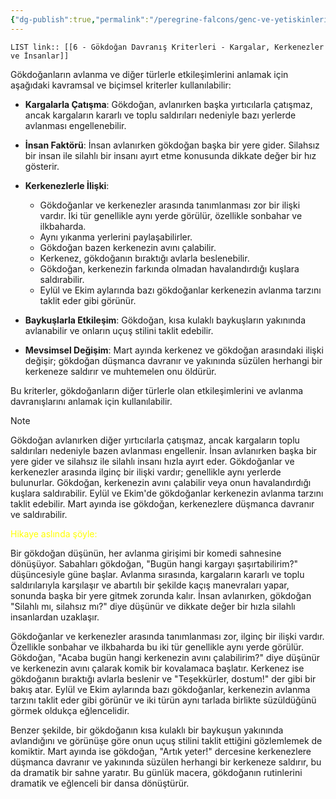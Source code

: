 ```yaml
---
{"dg-publish":true,"permalink":"/peregrine-falcons/genc-ve-yetiskinlerin-taktikleri/6-goekdogan-davranis-kriterleri-kargalar-kerkenezler-ve-insanlar/","updated":"2024-09-16T15:48:47.114+03:00"}
---
```


`LIST link:: [[6 - Gökdoğan Davranış Kriterleri - Kargalar, Kerkenezler ve İnsanlar]] `

Gökdoğanların avlanma ve diğer türlerle etkileşimlerini anlamak için aşağıdaki kavramsal ve biçimsel kriterler kullanılabilir:

- **Kargalarla Çatışma**: Gökdoğan, avlanırken başka yırtıcılarla çatışmaz, ancak kargaların kararlı ve toplu saldırıları nedeniyle bazı yerlerde avlanması engellenebilir.
    
- **İnsan Faktörü**: İnsan avlanırken gökdoğan başka bir yere gider. Silahsız bir insan ile silahlı bir insanı ayırt etme konusunda dikkate değer bir hız gösterir.
    
- **Kerkenezlerle İlişki**:

    
    - Gökdoğanlar ve kerkenezler arasında tanımlanması zor bir ilişki vardır. İki tür genellikle aynı yerde görülür, özellikle sonbahar ve ilkbaharda.
    - Aynı yıkanma yerlerini paylaşabilirler.
    - Gökdoğan bazen kerkenezin avını çalabilir.
    - Kerkenez, gökdoğanın bıraktığı avlarla beslenebilir.
    - Gökdoğan, kerkenezin farkında olmadan havalandırdığı kuşlara saldırabilir.
    - Eylül ve Ekim aylarında bazı gökdoğanlar kerkenezin avlanma tarzını taklit eder gibi görünür.

- **Baykuşlarla Etkileşim**: Gökdoğan, kısa kulaklı baykuşların yakınında avlanabilir ve onların uçuş stilini taklit edebilir.
    
- **Mevsimsel Değişim**: Mart ayında kerkenez ve gökdoğan arasındaki ilişki değişir; gökdoğan düşmanca davranır ve yakınında süzülen herhangi bir kerkeneze saldırır ve muhtemelen onu öldürür.
    

Bu kriterler, gökdoğanların diğer türlerle olan etkileşimlerini ve avlanma davranışlarını anlamak için kullanılabilir.

> [!NOTE]
> Gökdoğan avlanırken diğer yırtıcılarla çatışmaz, ancak kargaların toplu saldırıları nedeniyle bazen avlanması engellenir. İnsan avlanırken başka bir yere gider ve silahsız ile silahlı insanı hızla ayırt eder. Gökdoğanlar ve kerkenezler arasında ilginç bir ilişki vardır; genellikle aynı yerlerde bulunurlar. Gökdoğan, kerkenezin avını çalabilir veya onun havalandırdığı kuşlara saldırabilir. Eylül ve Ekim'de gökdoğanlar kerkenezin avlanma tarzını taklit edebilir. Mart ayında ise gökdoğan, kerkenezlere düşmanca davranır ve saldırabilir.

<font color="#ffff00">Hikaye aslında şöyle:</font>

Bir gökdoğan düşünün, her avlanma girişimi bir komedi sahnesine dönüşüyor. Sabahları gökdoğan, "Bugün hangi kargayı şaşırtabilirim?" düşüncesiyle güne başlar. Avlanma sırasında, kargaların kararlı ve toplu saldırılarıyla karşılaşır ve abartılı bir şekilde kaçış manevraları yapar, sonunda başka bir yere gitmek zorunda kalır. İnsan avlanırken, gökdoğan "Silahlı mı, silahsız mı?" diye düşünür ve dikkate değer bir hızla silahlı insanlardan uzaklaşır. 

Gökdoğanlar ve kerkenezler arasında tanımlanması zor, ilginç bir ilişki vardır. Özellikle sonbahar ve ilkbaharda bu iki tür genellikle aynı yerde görülür. Gökdoğan, "Acaba bugün hangi kerkenezin avını çalabilirim?" diye düşünür ve kerkenezin avını çalarak komik bir kovalamaca başlatır. Kerkenez ise gökdoğanın bıraktığı avlarla beslenir ve "Teşekkürler, dostum!" der gibi bir bakış atar. Eylül ve Ekim aylarında bazı gökdoğanlar, kerkenezin avlanma tarzını taklit eder gibi görünür ve iki türün aynı tarlada birlikte süzüldüğünü görmek oldukça eğlencelidir.

Benzer şekilde, bir gökdoğanın kısa kulaklı bir baykuşun yakınında avlandığını ve görünüşe göre onun uçuş stilini taklit ettiğini gözlemlemek de komiktir. Mart ayında ise gökdoğan, "Artık yeter!" dercesine kerkenezlere düşmanca davranır ve yakınında süzülen herhangi bir kerkeneze saldırır, bu da dramatik bir sahne yaratır. Bu günlük macera, gökdoğanın rutinlerini dramatik ve eğlenceli bir dansa dönüştürür.
